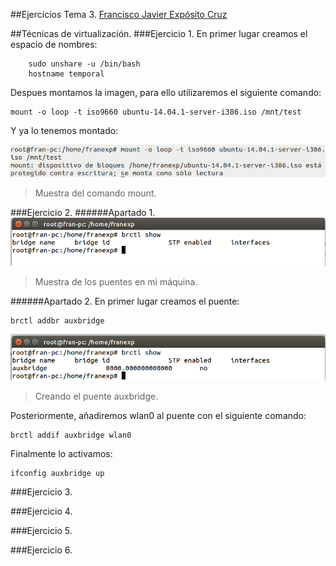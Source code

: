 ##Ejercicios Tema 3. [Francisco Javier Expósito Cruz](http://github.com/franexposito)

##Técnicas de virtualización.
###Ejercicio 1.
En primer lugar creamos el espacio de nombres:

		sudo unshare -u /bin/bash  
		hostname temporal

Despues montamos la imagen, para ello utilizaremos el siguiente comando:

	mount -o loop -t iso9660 ubuntu-14.04.1-server-i386.iso /mnt/test  

Y ya lo tenemos montado:

![t31a](imagenes/t31a.png)
> Muestra del comando mount.  

###Ejercicio 2.
######Apartado 1.
![t32a](imagenes/t3e2_a.png)  
>Muestra de los puentes en mi máquina.  

######Apartado 2.
En primer lugar creamos el puente:

	brctl addbr auxbridge  

![t32b](imagenes/t3e2_b.png)
> Creando el puente auxbridge.  

Posteriormente, añadiremos wlan0 al puente con el siguiente comando:  

	brctl addif auxbridge wlan0  

Finalmente lo activamos:  

	ifconfig auxbridge up  


###Ejercicio 3.

###Ejercicio 4.

###Ejercicio 5.

###Ejercicio 6.
